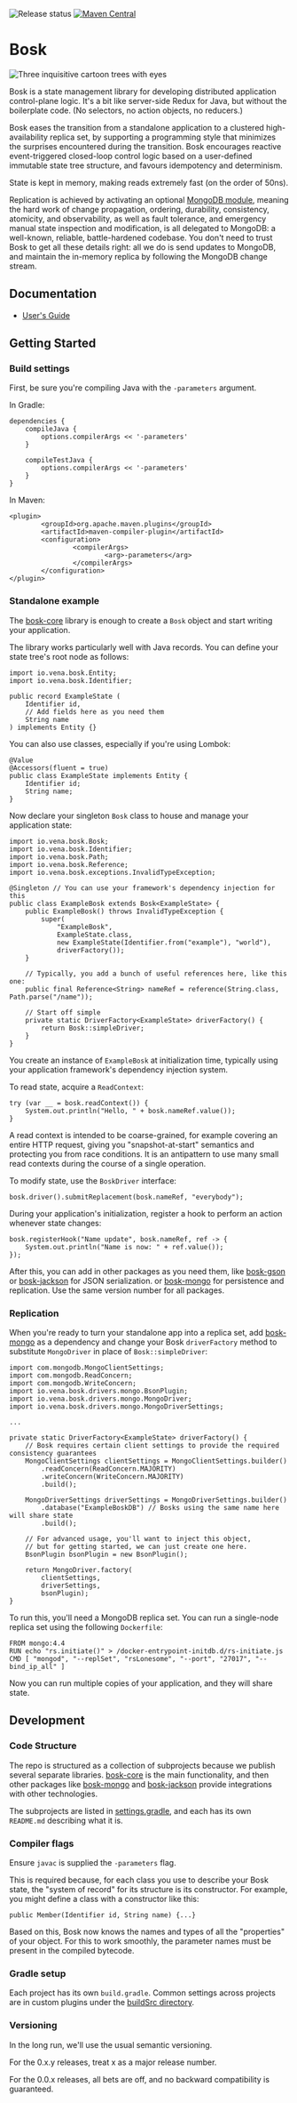 ![Release status](https://github.com/venasolutions/bosk/actions/workflows/release.yml/badge.svg)
[![Maven Central](https://img.shields.io/maven-central/v/io.vena/bosk-core)](https://mvnrepository.com/artifact/io.vena/bosk-core)

# Bosk

![Three inquisitive cartoon trees with eyes](/art/bosk-evergreen-icon.png)

Bosk is a state management library for developing distributed application control-plane logic.
It's a bit like server-side Redux for Java, but without the boilerplate code.
(No selectors, no action objects, no reducers.)

Bosk eases the transition from a standalone application to a clustered high-availability replica set,
by supporting a programming style that minimizes the surprises encountered during the transition.
Bosk encourages reactive event-triggered closed-loop control logic
based on a user-defined immutable state tree structure,
and favours idempotency and determinism.

State is kept in memory, making reads extremely fast (on the order of 50ns).

Replication is achieved by activating an optional [MongoDB module](bosk-mongo), meaning the hard work of
change propagation, ordering, durability, consistency, atomicity, and observability,
as well as fault tolerance, and emergency manual state inspection and modification,
is all delegated to MongoDB: a well-known, reliable, battle-hardened codebase.
You don't need to trust Bosk to get all these details right:
all we do is send updates to MongoDB, and maintain the in-memory replica by following the MongoDB change stream.

## Documentation
- [User's Guide](docs/guide.md)

## Getting Started

### Build settings

First, be sure you're compiling Java with the `-parameters` argument.

In Gradle:

```
dependencies {
	compileJava {
		options.compilerArgs << '-parameters'
	}

	compileTestJava {
		options.compilerArgs << '-parameters'
	}
}
```

In Maven:

```
<plugin>
        <groupId>org.apache.maven.plugins</groupId>
        <artifactId>maven-compiler-plugin</artifactId>
        <configuration>
                <compilerArgs>
                        <arg>-parameters</arg>
                </compilerArgs>
        </configuration>
</plugin>
```

### Standalone example

The [bosk-core](bosk-core) library is enough to create a `Bosk` object and start writing your application.

The library works particularly well with Java records.
You can define your state tree's root node as follows:

```
import io.vena.bosk.Entity;
import io.vena.bosk.Identifier;

public record ExampleState (
	Identifier id,
	// Add fields here as you need them
	String name
) implements Entity {}
```

You can also use classes, especially if you're using Lombok:

```
@Value
@Accessors(fluent = true)
public class ExampleState implements Entity {
	Identifier id;
	String name;
}
```

Now declare your singleton `Bosk` class to house and manage your application state:

```
import io.vena.bosk.Bosk;
import io.vena.bosk.Identifier;
import io.vena.bosk.Path;
import io.vena.bosk.Reference;
import io.vena.bosk.exceptions.InvalidTypeException;

@Singleton // You can use your framework's dependency injection for this
public class ExampleBosk extends Bosk<ExampleState> {
	public ExampleBosk() throws InvalidTypeException {
		super(
			"ExampleBosk",
			ExampleState.class,
			new ExampleState(Identifier.from("example"), "world"),
			driverFactory());
	}

	// Typically, you add a bunch of useful references here, like this one:
	public final Reference<String> nameRef = reference(String.class, Path.parse("/name"));

	// Start off simple
	private static DriverFactory<ExampleState> driverFactory() {
		return Bosk::simpleDriver;
	}
}
```

You create an instance of `ExampleBosk` at initialization time,
typically using your application framework's dependency injection system.

To read state, acquire a `ReadContext`:

```
try (var __ = bosk.readContext()) {
	System.out.println("Hello, " + bosk.nameRef.value());
}
```

A read context is intended to be coarse-grained, for example covering an entire HTTP request,
giving you "snapshot-at-start" semantics and protecting you from race conditions.
It is an antipattern to use many small read contexts during the course of a single operation.

To modify state, use the `BoskDriver` interface:

```
bosk.driver().submitReplacement(bosk.nameRef, "everybody");
```

During your application's initialization, register a hook to perform an action whenever state changes:

```
bosk.registerHook("Name update", bosk.nameRef, ref -> {
	System.out.println("Name is now: " + ref.value());
});
```

After this, you can add in other packages as you need them,
like [bosk-gson](bosk-gson) or [bosk-jackson](bosk-jackson) for JSON serialization.
or [bosk-mongo](bosk-mongo) for persistence and replication.
Use the same version number for all packages.

### Replication

When you're ready to turn your standalone app into a replica set,
add [bosk-mongo](bosk-mongo) as a dependency
and change your Bosk `driverFactory` method to substitute `MongoDriver` in place of `Bosk::simpleDriver`:

```
import com.mongodb.MongoClientSettings;
import com.mongodb.ReadConcern;
import com.mongodb.WriteConcern;
import io.vena.bosk.drivers.mongo.BsonPlugin;
import io.vena.bosk.drivers.mongo.MongoDriver;
import io.vena.bosk.drivers.mongo.MongoDriverSettings;

...

private static DriverFactory<ExampleState> driverFactory() {
	// Bosk requires certain client settings to provide the required consistency guarantees
	MongoClientSettings clientSettings = MongoClientSettings.builder()
		.readConcern(ReadConcern.MAJORITY)
		.writeConcern(WriteConcern.MAJORITY)
		.build();

	MongoDriverSettings driverSettings = MongoDriverSettings.builder()
		.database("ExampleBoskDB") // Bosks using the same name here will share state
		.build();

	// For advanced usage, you'll want to inject this object,
	// but for getting started, we can just create one here.
	BsonPlugin bsonPlugin = new BsonPlugin();

	return MongoDriver.factory(
		clientSettings,
		driverSettings,
		bsonPlugin);
}
```

To run this, you'll need a MongoDB replica set.
You can run a single-node replica set using the following `Dockerfile`:

```
FROM mongo:4.4
RUN echo "rs.initiate()" > /docker-entrypoint-initdb.d/rs-initiate.js 
CMD [ "mongod", "--replSet", "rsLonesome", "--port", "27017", "--bind_ip_all" ]
```

Now you can run multiple copies of your application, and they will share state.

## Development

### Code Structure

The repo is structured as a collection of subprojects because we publish several separate libraries.
[bosk-core](bosk-core) is the main functionality, and then other packages like [bosk-mongo](bosk-mongo) and [bosk-jackson](bosk-jackson)
provide integrations with other technologies.

The subprojects are listed in [settings.gradle](settings.gradle), and each has its own `README.md` describing what it is.

### Compiler flags

Ensure `javac` is supplied the `-parameters` flag.

This is required because,
for each class you use to describe your Bosk state, the "system of record" for its structure is its constructor.
For example, you might define a class with a constructor like this:

```
public Member(Identifier id, String name) {...}
```

Based on this, Bosk now knows the names and types of all the "properties" of your object.
For this to work smoothly, the parameter names must be present in the compiled bytecode.

### Gradle setup

Each project has its own `build.gradle`.
Common settings across projects are in custom plugins under the [buildSrc directory](buildSrc/src/main/groovy).

### Versioning

In the long run, we'll use the usual semantic versioning.

For the 0.x.y releases, treat x as a major release number.

For the 0.0.x releases, all bets are off, and no backward compatibility is guaranteed.

